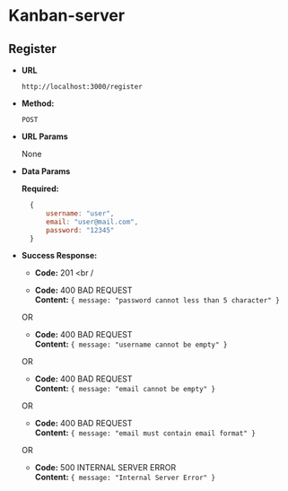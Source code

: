 # Kanban-server

**Register**
----
  
* **URL**

  `http://localhost:3000/register`

* **Method:**

  `POST`
  
*  **URL Params**

    None

* **Data Params**

    **Required:**

  ```javascript
    {
        username: "user",
        email: "user@mail.com",
        password: "12345"
    }
  ```

* **Success Response:**

  * **Code:** 201 <br / 

  * **Code:** 400 BAD REQUEST <br />
    **Content:** `{ message: "password cannot less than 5 character" }`

  OR

  * **Code:** 400 BAD REQUEST <br />
    **Content:** `{ message: "username cannot be empty" }`
  
  OR

  * **Code:** 400 BAD REQUEST <br />
    **Content:** `{ message: "email cannot be empty" }`
  
  OR

  * **Code:** 400 BAD REQUEST <br />
    **Content:** `{ message: "email must contain email format" }`

  OR

  * **Code:** 500 INTERNAL SERVER ERROR <br />
    **Content:** `{ message: "Internal Server Error" }`